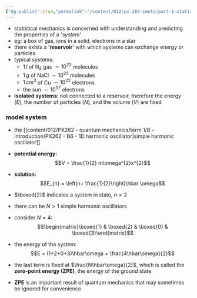 ```yaml
---
{"dg-publish":true,"permalink":"/content/012/px-284-smeto/part-1-statistical-mechanics/b-introduction/px-284-b1-the-system/","noteIcon":"1","created":"2024-11-25T10:50:32.000+00:00","updated":"2025-01-06T18:15:16.578+00:00"}
---
```


- statistical mechanics is concerned with understanding and predicting the properties of a '*system*'
- eg: a box of gas, ions in a solid, electrons in a star
- there exists a '**reservoir**' with which systems can exchange energy or particles
- typical systems:
	- $1\,l$ of N$_{2} {}$ gas $\sim 10^{22}$ molecules
	- $1\,g$ of NaCl $\sim 10^{22}$ molecules
	- $1\,cm^{3}$ of Cu $\sim 10^{22}$ electrons
	- the sun $\sim 10^{57}$ electrons
- **isolated systems:** not connected to a reservoir, therefore the energy $(E)$, the number of particles $(N)$, and the volume $(V)$ are fixed

### model system
- the [[content/012/PX262 - quantum mechanics/term 1/B - introduction/PX262 - B6 - 1D harmonic oscillator\|simple harmonic oscillator]]
- **potential energy:** 
$$V = \frac{1}{2} m\omega^{2}x^{2}$$
- **solution:** 
$$E_{n} = \left(n+ \frac{1}{2}\right)\hbar \omega$$

- $\boxed{2}$ indicates a system in state, $n=2$
- there can be $N>1$ simple harmonic oscillators
- consider $N=4:$ 
$$\begin{matrix}\boxed{1} & \boxed{2} & \boxed{0} & \boxed{3}\end{matrix}$$
- the energy of the system: 
$$E = (1+2+0+3)\hbar\omega + \frac{4\hbar\omega}{2}$$
- the last term is fixed at $\frac{N\hbar\omega}{2}$, which is called the **zero-point energy (ZPE)**, the energy of the ground state
- **ZPE** is an important result of quantum mechanics that may sometimes be ignored for convenience
